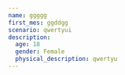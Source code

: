 ```yaml
---
name: ggggg
first_mes: ggddgg
scenario: qwertyui
description:
  age: 18
  gender: Female
  physical_description: qwertyu
---
```

